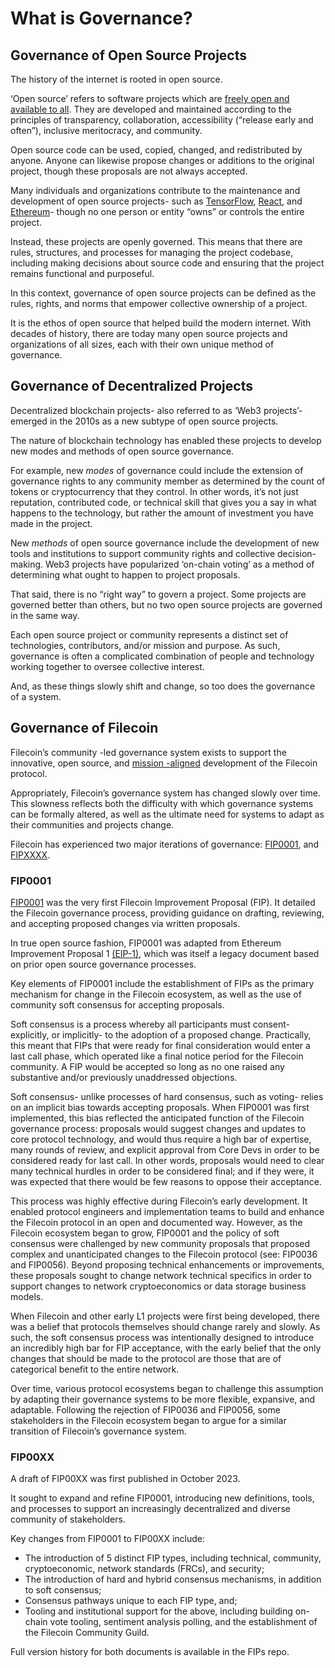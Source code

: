 # What is Governance?
## Governance of Open Source Projects
The history of the internet is rooted in open source. 

‘Open source’ refers to software projects which are [freely open and available to all](https://www.theopensourceway.org/the_open_source_way-guidebook-2.0.html).  They are developed and maintained according to the principles of transparency, collaboration, accessibility (“release early and often”), inclusive meritocracy, and community. 

Open source code can be used, copied, changed, and redistributed by anyone.  Anyone can likewise propose changes or additions to the original project, though these proposals are not always accepted. 

Many individuals and organizations contribute to the maintenance and development of open source projects- such as [TensorFlow](https://www.tensorflow.org/), [React](https://react.dev/), and [Ethereum](https://ethereum.org/en/)- though no one person or entity “owns” or controls the entire project. 

Instead, these projects are openly governed.  This means that there are rules, structures, and processes for managing the project codebase, including making decisions about source code and ensuring that the project remains functional and purposeful. 

In this context, governance of open source projects can be defined as the rules, rights, and norms that empower collective ownership of a project. 

It is the ethos of open source that helped build the modern internet. With decades of history, there are today many open source projects and organizations of all sizes, each with their own unique method of governance.

## Governance of Decentralized Projects
Decentralized blockchain projects- also referred to as ‘Web3 projects’- emerged in the 2010s as a new subtype of open source projects.  

The nature of blockchain technology has enabled these projects to develop new modes and methods of open source governance. 

For example, new *modes* of governance could include the extension of governance rights to any community member as determined by the count of tokens or cryptocurrency that they control.  In other words, it’s not just reputation, contributed code, or technical skill that gives you a say in what happens to the technology, but rather the amount of investment you have made in the project. 

New *methods* of open source governance include the development of new tools and institutions to support community rights and collective decision-making.  Web3 projects have popularized ‘on-chain voting’ as a method of determining what ought to happen to project proposals. 

That said, there is no “right way” to govern a project.  Some projects are governed better than others, but no two open source projects are governed in the same way. 

Each open source project or community represents a distinct set of technologies, contributors, and/or mission and purpose.  As such, governance is often a complicated combination of people and technology working together to oversee collective interest. 

And, as these things slowly shift and change, so too does the governance of a system. 

## Governance of Filecoin 
Filecoin’s community -led governance system exists to support the innovative, open source, and [mission -aligned](https://github.com/filecoin-project/FIPs/blob/master/mission.md) development of the Filecoin protocol.  

Appropriately, Filecoin’s governance system has changed slowly over time. This slowness reflects both the difficulty with which governance systems can be formally altered, as well as the ultimate need for systems to adapt as their communities and projects change. 

Filecoin has experienced two major iterations of governance: [FIP0001](https://github.com/filecoin-project/FIPs/blob/master/FIPS/fip-0001.md), and [FIPXXXX](https://github.com/filecoin-project/FIPs/pull/850).

### FIP0001
[FIP0001](https://github.com/filecoin-project/FIPs/blob/master/FIPS/fip-0001.md) was the very first Filecoin Improvement Proposal (FIP).  It detailed the Filecoin governance process, providing guidance on drafting, reviewing, and accepting proposed changes via written proposals. 

In true open source fashion, FIP0001 was adapted from Ethereum Improvement Proposal 1 [(EIP-1)](https://eips.ethereum.org/EIPS/eip-1), which was itself a legacy document based on prior open source governance processes. 

Key elements of FIP0001 include the establishment of FIPs as the primary mechanism for change in the Filecoin ecosystem, as well as the use of community soft consensus for accepting proposals. 

Soft consensus is a process whereby all participants must consent- explicitly, or implicitly- to the adoption of a proposed change.  Practically, this meant that FIPs that were ready for final consideration would enter a last call phase, which operated like a final notice period for the Filecoin community.  A FIP would be accepted so long as no one raised any substantive and/or previously unaddressed objections. 

Soft consensus- unlike processes of hard consensus, such as voting- relies on an implicit bias towards accepting proposals.  When FIP0001 was first implemented, this bias reflected the anticipated function of the Filecoin governance process: proposals would suggest changes and updates to core protocol technology, and would thus require a high bar of expertise, many rounds of review, and explicit approval from Core Devs in order to be considered ready for last call. In other words, proposals would need to clear many technical hurdles in order to be considered final; and if they were, it was expected that there would be few reasons to oppose their acceptance. 

This process was highly effective during Filecoin’s early development.  It enabled protocol engineers and implementation teams to build and enhance the Filecoin protocol in an open and documented way. However, as the Filecoin ecosystem began to grow, FIP0001 and the policy of soft consensus were challenged by new community proposals that proposed complex and unanticipated changes to the Filecoin protocol (see: FIP0036 and FIP0056).  Beyond proposing technical enhancements or improvements, these proposals sought to change network technical specifics in order to support changes to network cryptoeconomics or data storage business models. 

When Filecoin and other early L1 projects were first being developed, there was a belief that protocols themselves should change rarely and slowly. As such, the soft consensus process was intentionally designed to introduce an incredibly high bar for FIP acceptance, with the early belief that the only changes that should be made to the protocol are those that are of categorical benefit to the entire network. 

Over time, various protocol ecosystems began to challenge this assumption by adapting their governance systems to be more flexible, expansive, and adaptable. Following the rejection of FIP0036 and FIP0056, some stakeholders in the Filecoin ecosystem began to argue for a similar transition of Filecoin’s governance system. 

### FIP00XX
A draft of FIP00XX was first published in October 2023. 

It sought to expand and refine FIP0001, introducing new definitions, tools, and processes to support an increasingly decentralized and diverse community of stakeholders. 

Key changes from FIP0001 to FIP00XX include: 

 *  The introduction of 5 distinct FIP types, including technical, community, cryptoeconomic, network standards (FRCs), and security;
 *  The introduction of hard and hybrid consensus mechanisms, in addition to soft consensus;
 *  Consensus pathways unique to each FIP type, and; 
 *  Tooling and institutional support for the above, including building on-chain vote tooling, sentiment analysis polling, and the establishment of the Filecoin Community Guild. 

Full version history for both documents is available in the FIPs repo. 


